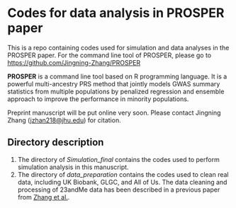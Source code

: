 
# Codes for data analysis in PROSPER paper

This is a repo containing codes used for simulation and data analyses in the PROSPER paper. For the command line tool of PROSPER, please go to  https://github.com/Jingning-Zhang/PROSPER


**PROSPER** is a command line tool based on R programming language. It is a powerful multi-ancestry PRS method that jointly models GWAS summary statistics from multiple populations by penalized regression and ensemble approach to improve the performance in minority populations.

Preprint manuscript will be put online very soon. Please contact Jingning Zhang (jzhan218@jhu.edu) for citation.


## Directory description

1. The directory of *Simulation_final* contains the codes used to perform simulation analysis in this manuscript.
2. The directory of *data_preparation* contains the codes used to clean real data, including UK Biobank, GLGC, and All of Us. The data cleaning and processing of 23andMe data has been described in a previous paper from [Zhang et al.](https://www.biorxiv.org/content/10.1101/2022.03.24.485519v5.abstract).

